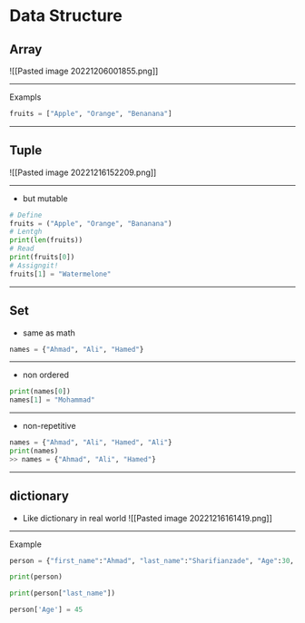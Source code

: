 # Data Structure
## Array
![[Pasted image 20221206001855.png]]

---

Exampls
```python
fruits = ["Apple", "Orange", "Benanana"]
```
---
## Tuple
![[Pasted image 20221216152209.png]]

---

- but mutable
```python
# Define
fruits = ("Apple", "Orange", "Bananana")
# Lentgh
print(len(fruits))	
# Read
print(fruits[0])
# Assigngit!
fruits[1] = "Watermelone" 
```
---

## Set
- same as math
```python
names = {"Ahmad", "Ali", "Hamed"}
```
---

- non ordered
```python
print(names[0])
names[1] = "Mohammad"
```
---

- non-repetitive
```python
names = {"Ahmad", "Ali", "Hamed", "Ali"}
print(names)
>> names = {"Ahmad", "Ali", "Hamed"}
```

---
## dictionary
- Like dictionary in real world
 ![[Pasted image 20221216161419.png]]
---
Example
```python
person = {"first_name":"Ahmad", "last_name":"Sharifianzade", "Age":30, }

print(person)

print(person["last_name"])

person['Age'] = 45
```